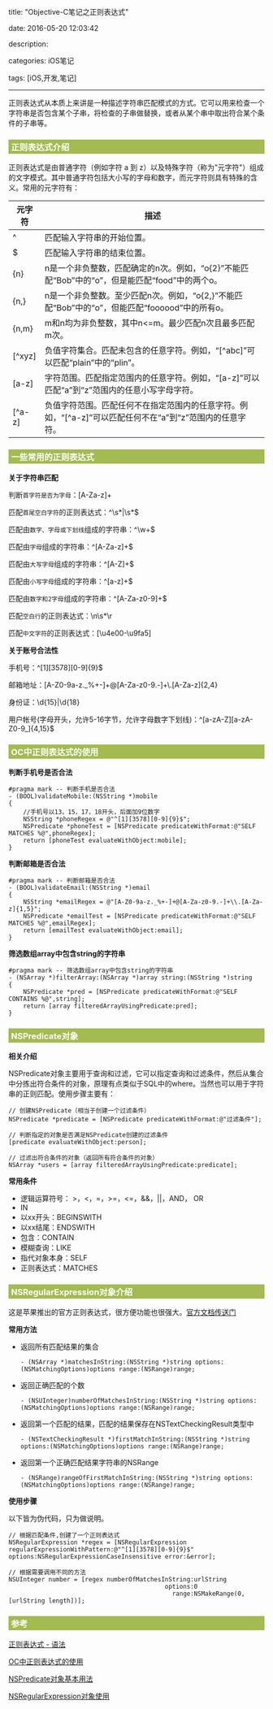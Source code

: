 title: "Objective-C笔记之正则表达式"

date: 2016-05-20 12:03:42

description: 

categories: iOS笔记

tags: [iOS,开发,笔记]

---

正则表达式从本质上来讲是一种描述字符串匹配模式的方式。它可以用来检查一个字符串是否包含某个子串，将检查的子串做替换，或者从某个串中取出符合某个条件的子串等。

<!--more-->

<h3 style="background-color:#A3BB50; color:white; padding-top: 2px; padding-left: 5px;
padding-bottom: 2px;"; >正则表达式介绍</h3>

正则表达式是由普通字符（例如字符 a 到 z）以及特殊字符（称为"元字符"）组成的文字模式。其中普通字符包括大小写的字母和数字，而元字符则具有特殊的含义。常用的元字符有：

元字符 				| 描述 			 
---------- 		|----------	
^     		| 匹配输入字符串的开始位置。    
$     		| 匹配输入字符串的结束位置。    
{n}     	| n是一个非负整数，匹配确定的n次。例如，“o{2}”不能匹配“Bob”中的“o”，但是能匹配“food”中的两个o。    
{n,}    	| n是一个非负整数。至少匹配n次。例如，“o{2,}”不能匹配“Bob”中的“o”，但能匹配“foooood”中的所有o。    
{n,m}     | m和n均为非负整数，其中n<=m。最少匹配n次且最多匹配m次。   
[^xyz]		| 负值字符集合。匹配未包含的任意字符。例如，“[^abc]”可以匹配“plain”中的“plin”。   
[a-z]		| 字符范围。匹配指定范围内的任意字符。例如，“[a-z]”可以匹配“a”到“z”范围内的任意小写字母字符。   
[^a-z]		| 负值字符范围。匹配任何不在指定范围内的任意字符。例如，“[^a-z]”可以匹配任何不在“a”到“z”范围内的任意字符。   

<h3 style="background-color:#A3BB50; color:white; padding-top: 2px; padding-left: 5px;
padding-bottom: 2px;"; >一些常用的正则表达式</h3>

**关于字符串匹配**

判断`首字符是否为字母`：[A-Za-z]+

匹配`首尾空白字符`的正则表达式：^\s*|\s*$

匹配由`数字、字母或下划线`组成的字符串：^\w+$　　

匹配由`字母`组成的字符串：^[A-Za-z]+$

匹配由`大写字母`组成的字符串：^[A-Z]+$

匹配由`小写字母`组成的字符串：^[a-z]+$

匹配由`数字和2字母`组成的字符串：^[A-Za-z0-9]+$

匹配`空白行`的正则表达式：\n\s*\r

匹配`中文字符`的正则表达式：[\u4e00-\u9fa5]

**关于账号合法性**

手机号：^[1][3578][0-9]{9}$

邮箱地址：[A-Z0-9a-z._%+-]+@[A-Za-z0-9.-]+\\.[A-Za-z]{2,4} 

身份证：\d{15}|\d{18}

用户帐号(字母开头，允许5-16字节，允许字母数字下划线)：^[a-zA-Z][a-zA-Z0-9_]{4,15}$

<h3 style="background-color:#A3BB50; color:white; padding-top: 2px; padding-left: 5px;
padding-bottom: 2px;"; >OC中正则表达式的使用</h3>

**判断手机号是否合法**

	#pragma mark -- 判断手机是否合法
	- (BOOL)validateMobile:(NSString *)mobile
	{
	   	//手机号以13，15，17，18开头，后面加9位数字
	   	NSString *phoneRegex = @"^[1][3578][0-9]{9}$";
	    NSPredicate *phoneTest = [NSPredicate predicateWithFormat:@"SELF MATCHES %@",phoneRegex];
	    return [phoneTest evaluateWithObject:mobile];
	}

**判断邮箱是否合法**

	#pragma mark -- 判断邮箱是否合法
	- (BOOL)validateEmail:(NSString *)email
	{
	    NSString *emailRegex = @"[A-Z0-9a-z._%+-]+@[A-Za-z0-9.-]+\\.[A-Za-z]{1,5}";
	    NSPredicate *emailTest = [NSPredicate predicateWithFormat:@"SELF MATCHES %@",emailRegex];
	    return [emailTest evaluateWithObject:email];
	}

**筛选数组array中包含string的字符串**

	#pragma mark -- 筛选数组array中包含string的字符串
	- (NSArray *)filterArray:(NSArray *)array string:(NSString *)string
	{
	    NSPredicate *pred = [NSPredicate predicateWithFormat:@"SELF CONTAINS %@",string];
	    return [array filteredArrayUsingPredicate:pred];
	}



<h3 style="background-color:#A3BB50; color:white; padding-top: 2px; padding-left: 5px;
padding-bottom: 2px;"; >NSPredicate对象</h3>

**相关介绍**

NSPredicate对象主要用于查询和过滤，它可以指定查询和过滤条件，然后从集合中分拣出符合条件的对象，原理有点类似于SQL中的where。当然也可以用于字符串的正则匹配。使用步骤主要有：

	// 创建NSPredicate（相当于创建一个过滤条件）  
	NSPredicate *predicate = [NSPredicate predicateWithFormat:@"过滤条件"];
	  
	// 判断指定的对象是否满足NSPredicate创建的过滤条件  
	[predicate evaluateWithObject:person]; 
	 
	// 过滤出符合条件的对象（返回所有符合条件的对象）  
	NSArray *users = [array filteredArrayUsingPredicate:predicate]; 

**常用条件**

* 逻辑运算符号： >，<，=，>=，<=，&&，||，AND， OR
* IN
* 以xx开头：BEGINSWITH
* 以xx结尾：ENDSWITH
* 包含：CONTAIN
* 模糊查询：LIKE
* 指代对象本身：SELF
* 正则表达式：MATCHES

<h3 style="background-color:#A3BB50; color:white; padding-top: 2px; padding-left: 5px;
padding-bottom: 2px;"; >NSRegularExpression对象介绍</h3>

这是苹果推出的官方正则表达式，很方便功能也很强大。[官方文档传送门](https://developer.apple.com/library/mac/documentation/Foundation/Reference/NSRegularExpression_Class/index.html#//apple_ref/occ/instm/NSRegularExpression/enumerateMatchesInString:options:range:usingBlock:)

**常用方法**

* 返回所有匹配结果的集合

	`- (NSArray *)matchesInString:(NSString *)string options:(NSMatchingOptions)options range:(NSRange)range;`
 
* 返回正确匹配的个数

	`- (NSUInteger)numberOfMatchesInString:(NSString *)string options:(NSMatchingOptions)options range:(NSRange)range;`
	
* 返回第一个匹配的结果，匹配的结果保存在NSTextCheckingResult类型中

	`- (NSTextCheckingResult *)firstMatchInString:(NSString *)string options:(NSMatchingOptions)options range:(NSRange)range;`
	
* 返回第一个正确匹配结果字符串的NSRange

	`- (NSRange)rangeOfFirstMatchInString:(NSString *)string options:(NSMatchingOptions)options range:(NSRange)range;`
 
**使用步骤**

以下皆为伪代码，只为做说明。

	// 根据匹配条件,创建了一个正则表达式  
	NSRegularExpression *regex = [NSRegularExpression regularExpressionWithPattern:@"^[1][3578][0-9]{9}$" options:NSRegularExpressionCaseInsensitive error:&error];
	  
	// 根据需要调用不同的方法 
	NSUInteger number = [regex numberOfMatchesInString:urlString
	                                           options:0
	                                             range:NSMakeRange(0, [urlString length])]; 

<h3 style="background-color:#A3BB50; color:white; padding-top: 2px; padding-left: 5px;
padding-bottom: 2px;"; >参考</h3>

[正则表达式 - 语法](http://www.runoob.com/regexp/regexp-syntax.html)

[OC中正则表达式的使用](http://blog.csdn.net/lianbaixue/article/details/10579117)

[NSPredicate对象基本用法](http://blog.csdn.net/daiyelang/article/details/18546405)

[NSRegularExpression对象使用](http://www.tuicool.com/articles/RBnqqeQ)